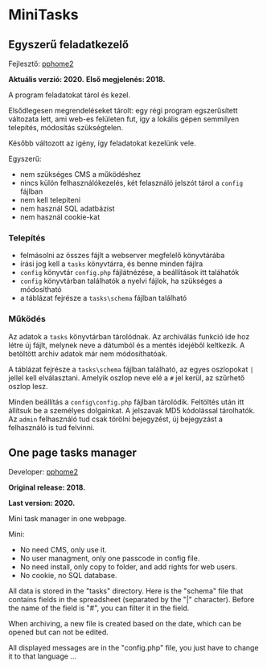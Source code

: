 # MiniTasks

## Egyszerű feladatkezelő

Fejlesztő: [pphome2](https:/github.com/pphome2)

**Aktuális verzió: 2020.**
**Első megjelenés: 2018.**

A program feladatokat tárol és kezel.

Elsődlegesen megrendeléseket tárolt: egy régi program egszerűsített változata lett,
ami web-es felületen fut, így a lokális gépen semmilyen telepítés, módosítás szükségtelen.

Később változott az igény, így feladatokat kezelünk vele.

Egyszerű:
- nem szükséges CMS a működéshez
- nincs külön felhasználókezelés, két felasználó jelszót tárol a `config` fájlban
- nem kell telepíteni
- nem használ SQL adatbázist
- nem használ cookie-kat


### Telepítés

- felmásolni az összes fájlt a webserver megfelelő könyvtárába
- írási jog kell a `tasks` könyvtárra, és benne minden fájlra
- `config` könyvtár `config.php` fájlátnézése, a beállítások itt taláhatók
- `config` könyvtárban találhatók a nyelvi fájlok, ha szükséges a módosítható
- a táblázat fejrésze a `tasks\schema` fájlban található


### Működés

Az adatok a `tasks` könyvtárban tárolódnak. Az archiválás funkció ide hoz
létre új fájlt, melynek neve a dátumból és a mentés idejéből keltkezik.
A betöltött archiv adatok már nem módosíthatóak.

A táblázat fejrésze a `tasks\schema` fájlban található, az egyes oszlopokat `|`
jellel kell elválasztani. Amelyik oszlop neve elé a `#` jel kerül, az szűrhető
oszlop lesz.

Minden beállítás a `config\config.php` fájlban tárolódik. Feltöltés után itt
állítsuk be a személyes dolgainkat. A jelszavak MD5 kódolással tárolhatók. Az
`admin` felhasználó tud csak törölni bejegyzést, új bejegyzást a felhasználó is 
tud felvinni.


## One page tasks manager

Developer: [pphome2](https:/github.com/pphome2)

**Original release: 2018.**

**Last version: 2020.**

Mini task manager in one webpage.

Mini:
- No need CMS, only use it.
- No user managment, only one passcode in config file.
- No need install, only copy to folder, and add rights for web users.
- No cookie, no SQL database.

All data is stored in the "tasks" directory. Here is the "schema" 
file that contains fields in the spreadsheet (separated by 
the "|" character). Before the name of the field is "#", you can 
filter it in the field.

When archiving, a new file is created based on the date, which 
can be opened but can not be edited.

All displayed messages are in the "config.php" file, you just 
have to change it to that language ...


